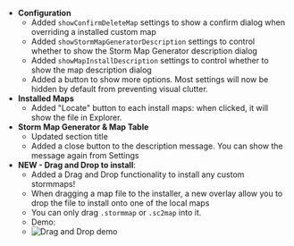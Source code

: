 - **Configuration**
  - Added `showConfirmDeleteMap` settings to show a confirm dialog when overriding a installed custom map
  - Added `showStormMapGeneratorDescription` settings to control whether to show the Storm Map Generator description dialog
  - Added `showMapInstallDescription` settings to control whether to show the map description dialog
  - Added a button to show more options. Most settings will now be hidden by default from preventing visual clutter.
- **Installed Maps**
  - Added "Locate" button to each install maps: when clicked, it will show the file in Explorer.
- **Storm Map Generator & Map Table**
  - Updated section title
  - Added a close button to the description message. You can show the message again from Settings
- **NEW - Drag and Drop to install**:
  - Added a Drag and Drop functionality to install any custom stormmaps!
  - When dragging a map file to the installer, a new overlay allow you to drop the file to install onto one of the local maps
  - You can only drag `.stormmap` or `.sc2map` into it.
  - Demo:
  - ![Drag and Drop demo](https://i.imgur.com/q9oUQGb.gif)
